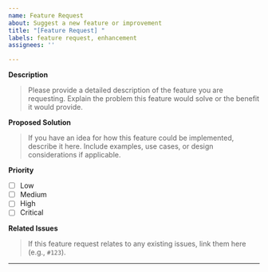 ```yaml
---
name: Feature Request
about: Suggest a new feature or improvement
title: "[Feature Request] "
labels: feature request, enhancement
assignees: ''

---
```


**Description**

> Please provide a detailed description of the feature you are requesting. Explain the problem this feature would solve or the benefit it would provide.

**Proposed Solution**

> If you have an idea for how this feature could be implemented, describe it here. Include examples, use cases, or design considerations if applicable.

**Priority**

- [ ] Low
- [ ] Medium
- [ ] High
- [ ] Critical

**Related Issues**

> If this feature request relates to any existing issues, link them here (e.g., `#123`).

---
